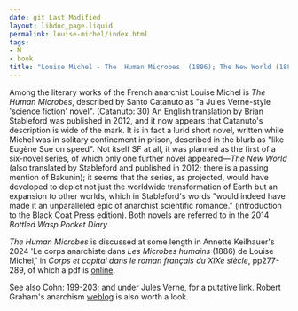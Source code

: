 ```yaml
---
date: git Last Modified
layout: libdoc_page.liquid
permalink: louise-michel/index.html
tags:
- M
- book
title: "Louise Michel - The  Human Microbes  (1886); The New World (1888)"
---
```


Among the literary works of the French anarchist Louise  Michel is _The Human Microbes_, described by Santo Catanuto as "a Jules Verne-style 'science  fiction' novel". (Catanuto: 30) An English translation by Brian Stableford was  published in 2012, and it now appears that Catanuto's description is wide of the  mark. It is in fact a lurid short novel, written while Michel was in solitary  confinement in prison, described in the blurb as "like Eugène Sue on speed". Not  itself SF at all, it was planned as the first of a six-novel series, of which  only one further novel appeared—<em>The New World</em> (also translated by  Stableford and published in 2012; there is a passing mention of Bakunin); it  seems that the series, as projected, would have developed to depict not just the  worldwide transformation of Earth but an expansion to other worlds, which in  Stableford's words "would indeed have made it an unparalleled epic of anarchist  scientific romance." (introduction to the Black Coat Press edition). Both  novels are referred to in the 2014 _Bottled Wasp Pocket Diary_.

_The Human Microbes_ is discussed at some length in Annette Keilhauer's 2024 'Le corps anarchiste dans _Les Microbes humains_ (1886) de Louise Michel,' in _Corps et capital dans le roman français du XIXe 
siècle_, pp277-289, of which a pdf is <a href="https://link.springer.com/content/pdf/10.57088/978-3-7329-9032-0_15.pdf"> online</a>.

See also Cohn: 199-203; and under Jules  Verne, for a putative link. Robert Graham's anarchism <a href="https://robertgraham.wordpress.com/?s=science+fiction&submit=Search">weblog</a> is also worth a look.